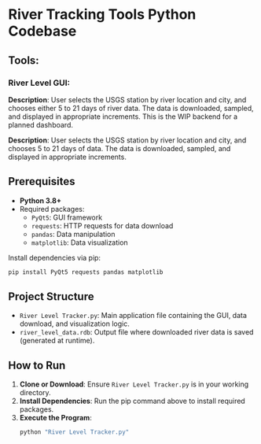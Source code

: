 # River Tracking Tools Python Codebase 

## **Tools:**
### **River Level GUI**: 
**Description**: User selects the USGS station by river location and city, and chooses either 5 to 21 days of river data. The data is downloaded, sampled, and displayed in appropriate increments. This is the WIP backend for a planned dashboard.


**Description**: User selects the USGS station by river location and city, and chooses 5 to 21 days of data. The data is downloaded, sampled, and displayed in appropriate increments.

## Prerequisites

- **Python 3.8+**
- Required packages:
  - `PyQt5`: GUI framework
  - `requests`: HTTP requests for data download
  - `pandas`: Data manipulation
  - `matplotlib`: Data visualization

Install dependencies via pip:
```bash
pip install PyQt5 requests pandas matplotlib
```

## Project Structure

- `River Level Tracker.py`: Main application file containing the GUI, data download, and visualization logic.
- `river_level_data.rdb`: Output file where downloaded river data is saved (generated at runtime).

## How to Run

1. **Clone or Download**: Ensure `River Level Tracker.py` is in your working directory.
2. **Install Dependencies**: Run the pip command above to install required packages.
3. **Execute the Program**:
   ```bash
   python "River Level Tracker.py"
   ```
